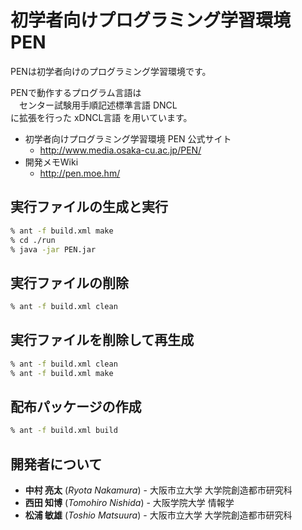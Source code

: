 # 初学者向けプログラミング学習環境 PEN
PENは初学者向けのプログラミング学習環境です。

PENで動作するプログラム言語は  
　センター試験用手順記述標準言語 DNCL  
に拡張を行った xDNCL言語 を用いています。

* 初学者向けプログラミング学習環境 PEN 公式サイト
	* <http://www.media.osaka-cu.ac.jp/PEN/>
* 開発メモWiki
	* <http://pen.moe.hm/>

## 実行ファイルの生成と実行

```sh
% ant -f build.xml make
% cd ./run
% java -jar PEN.jar
```

## 実行ファイルの削除

```sh
% ant -f build.xml clean
```

## 実行ファイルを削除して再生成

```sh
% ant -f build.xml clean
% ant -f build.xml make
```

## 配布パッケージの作成

```sh
% ant -f build.xml build
```

## 開発者について

* **中村 亮太** (*Ryota Nakamura*) - 大阪市立大学 大学院創造都市研究科
* **西田 知博** (*Tomohiro Nishida*) - 大阪学院大学 情報学
* **松浦 敏雄** (*Toshio Matsuura*) - 大阪市立大学 大学院創造都市研究科